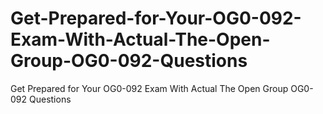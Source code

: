 # Get-Prepared-for-Your-OG0-092-Exam-With-Actual-The-Open-Group-OG0-092-Questions
Get Prepared for Your OG0-092 Exam With Actual The Open Group OG0-092 Questions
